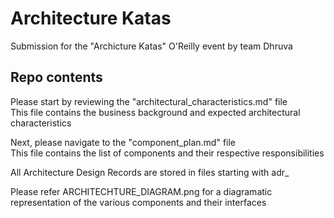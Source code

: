 # Architecture Katas

Submission for the "Archicture Katas" O'Reilly event by team Dhruva

## Repo contents

Please start by reviewing the "architectural_characteristics.md" file  
This file contains the business background and expected architectural characteristics

Next, please navigate to the "component_plan.md" file  
This file contains the list of components and their respective responsibilities

All Architecture Design Records are stored in files starting with adr_

Please refer ARCHITECHTURE_DIAGRAM.png for a diagramatic representation of the various components and their interfaces
